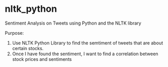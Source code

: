 # nltk_python
Sentiment Analysis on Tweets using Python and the NLTK library


Purpose: 

1. Use NLTK Python Library to find the semtiment of tweets that are about certain stocks. 
2. Once I have found the sentiment, I want to find a correlation between stock prices and sentiments

